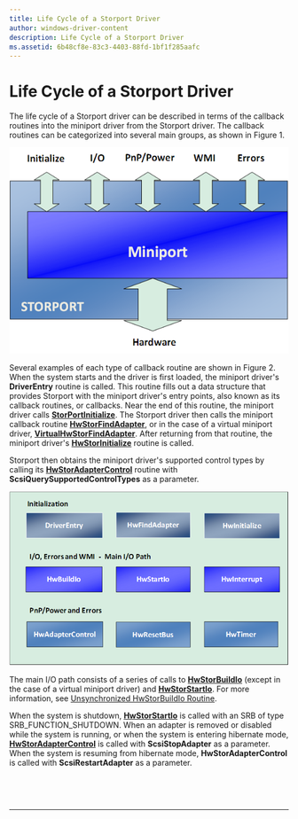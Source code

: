 ```yaml
---
title: Life Cycle of a Storport Driver
author: windows-driver-content
description: Life Cycle of a Storport Driver
ms.assetid: 6b48cf8e-83c3-4403-88fd-1bf1f285aafc
---
```


# Life Cycle of a Storport Driver


The life cycle of a Storport driver can be described in terms of the callback routines into the miniport driver from the Storport driver. The callback routines can be categorized into several main groups, as shown in Figure 1.

![figure illustrating overall storport architecture](images/storport-1.png)

Several examples of each type of callback routine are shown in Figure 2. When the system starts and the driver is first loaded, the miniport driver's **DriverEntry** routine is called. This routine fills out a data structure that provides Storport with the miniport driver's entry points, also known as its callback routines, or callbacks. Near the end of this routine, the miniport driver calls [**StorPortInitialize**](https://msdn.microsoft.com/library/windows/hardware/ff567108). The Storport driver then calls the miniport callback routine [**HwStorFindAdapter**](https://msdn.microsoft.com/library/windows/hardware/ff557390), or in the case of a virtual miniport driver, [**VirtualHwStorFindAdapter**](https://msdn.microsoft.com/library/windows/hardware/ff568008). After returning from that routine, the miniport driver's [**HwStorInitialize**](https://msdn.microsoft.com/library/windows/hardware/ff557396) routine is called.

Storport then obtains the miniport driver's supported control types by calling its [**HwStorAdapterControl**](https://msdn.microsoft.com/library/windows/hardware/ff557365) routine with **ScsiQuerySupportedControlTypes** as a parameter.

![figure 2: storport callback routines](images/storport-2.png)

The main I/O path consists of a series of calls to [**HwStorBuildIo**](https://msdn.microsoft.com/library/windows/hardware/ff557369) (except in the case of a virtual miniport driver) and [**HwStorStartIo**](https://msdn.microsoft.com/library/windows/hardware/ff557423). For more information, see [Unsynchronized HwStorBuildIo Routine](unsynchronized-hwstorbuildio-routine.md).

When the system is shutdown, [**HwStorStartIo**](https://msdn.microsoft.com/library/windows/hardware/ff557423) is called with an SRB of type SRB\_FUNCTION\_SHUTDOWN. When an adapter is removed or disabled while the system is running, or when the system is entering hibernate mode, [**HwStorAdapterControl**](https://msdn.microsoft.com/library/windows/hardware/ff557365) is called with **ScsiStopAdapter** as a parameter. When the system is resuming from hibernate mode, **HwStorAdapterControl** is called with **ScsiRestartAdapter** as a parameter.

 

 


--------------------


